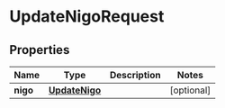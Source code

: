 

# UpdateNigoRequest


## Properties

| Name | Type | Description | Notes |
|------------ | ------------- | ------------- | -------------|
|**nigo** | [**UpdateNigo**](UpdateNigo.md) |  |  [optional] |



